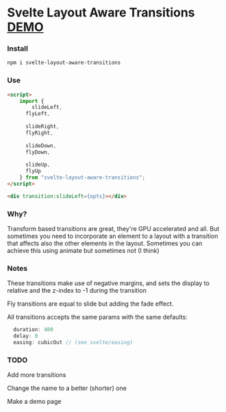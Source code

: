 # Svelte Layout Aware Transitions [DEMO](https://ramiroaisen.github.io/svelte-layout-aware-transitions/)

### Install
```sh
npm i svelte-layout-aware-transitions
```


### Use
```html
<script>
	import {
    	slideLeft,
      flyLeft,
      
      slideRight,
      flyRight,
      
      slideDown,
      flyDown,
      
      slideUp,
      flyUp
    } from "svelte-layout-aware-transitions";
</script>

<div transition:slideLeft={opts}></div>
```

### Why?
Transform based transitions are great, they're GPU accelerated and all. But sometimes you need to incorporate an element to a layout with a transition that affects also the other elements in the layout.
Sometimes you can achieve this using animate but sometimes not (I think)

### Notes
These transitions make use of negative margins, and sets the display to relative and the z-index to -1 during the transition

Fly transitions are equal to slide but adding the fade effect.

All transitions accepts the same params with the same defaults:
```js
  duration: 400
  delay: 0
  easing: cubicOut // (see svelte/easing)
```

### TODO
Add more transitions

Change the name to a better (shorter) one

Make a demo page
